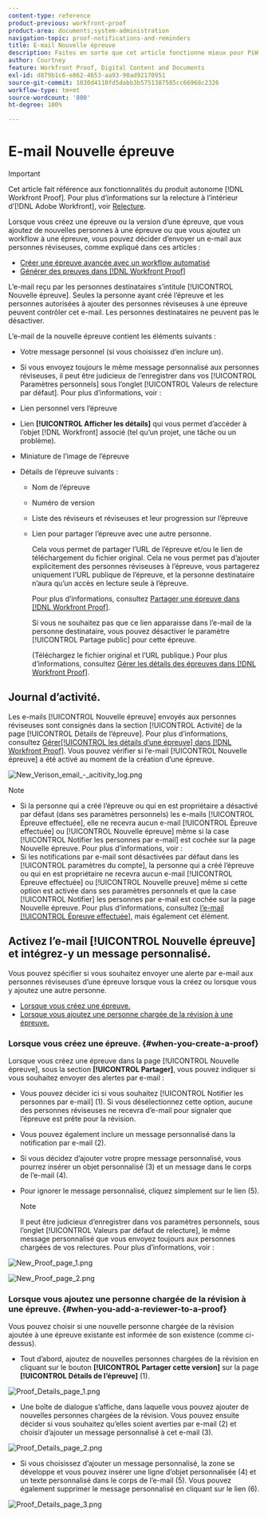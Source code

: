```yaml
---
content-type: reference
product-previous: workfront-proof
product-area: documents;system-administration
navigation-topic: proof-notifications-and-reminders
title: E-mail Nouvelle épreuve
description: Faites en sorte que cet article fonctionne mieux pour PiW.
author: Courtney
feature: Workfront Proof, Digital Content and Documents
exl-id: d879b1c6-e862-4653-aa93-90ad92170951
source-git-commit: 1030d4110fd5dabb3b5751387585cc66968c2326
workflow-type: tm+mt
source-wordcount: '800'
ht-degree: 100%

---
```


# E-mail Nouvelle épreuve

>[!IMPORTANT]
>
>Cet article fait référence aux fonctionnalités du produit autonome [!DNL Workfront Proof]. Pour plus d’informations sur la relecture à l’intérieur d’[!DNL Adobe Workfront], voir [Relecture](../../../review-and-approve-work/proofing/proofing.md).

<!--
<p style="color: #000000;" data-mc-conditions="QuicksilverOrClassic.Draft mode">Make this article work better for PiW.</p>
-->

Lorsque vous créez une épreuve ou la version d’une épreuve, que vous ajoutez de nouvelles personnes à une épreuve ou que vous ajoutez un workflow à une épreuve, vous pouvez décider d’envoyer un e-mail aux personnes réviseuses, comme expliqué dans ces articles :

* [Créer une épreuve avancée avec un workflow automatisé](../../../review-and-approve-work/proofing/creating-proofs-within-workfront/create-automated-proof-workflow.md)
* [Générer des preuves dans  [!DNL Workfront Proof]](../../../workfront-proof/wp-work-proofsfiles/create-proofs-and-files/generate-proofs.md)

L’e-mail reçu par les personnes destinataires s’intitule [!UICONTROL Nouvelle épreuve]. Seules la personne ayant créé l’épreuve et les personnes autorisées à ajouter des personnes réviseuses à une épreuve peuvent contrôler cet e-mail. Les personnes destinataires ne peuvent pas le désactiver.

L’e-mail de la nouvelle épreuve contient les éléments suivants :

* Votre message personnel (si vous choisissez d’en inclure un).
* Si vous envoyez toujours le même message personnalisé aux personnes réviseuses, il peut être judicieux de l’enregistrer dans vos [!UICONTROL Paramètres personnels] sous l’onglet [!UICONTROL Valeurs de relecture par défaut]. Pour plus d’informations, voir :
* Lien personnel vers l’épreuve
* Lien **[!UICONTROL Afficher les détails]** qui vous permet d’accéder à l’objet [!DNL Workfront] associé (tel qu’un projet, une tâche ou un problème).
* Miniature de l’image de l’épreuve
* Détails de l’épreuve suivants :

   * Nom de l’épreuve
   * Numéro de version
   * Liste des réviseurs et réviseuses et leur progression sur l’épreuve
   * Lien pour partager l’épreuve avec une autre personne.

     Cela vous permet de partager l’URL de l’épreuve et/ou le lien de téléchargement du fichier original. Cela ne vous permet pas d’ajouter explicitement des personnes réviseuses à l’épreuve, vous partagerez uniquement l’URL publique de l’épreuve, et la personne destinataire n’aura qu’un accès en lecture seule à l’épreuve.

     Pour plus d’informations, consultez [Partager une épreuve dans  [!DNL Workfront Proof]](../../../workfront-proof/wp-work-proofsfiles/share-proofs-and-files/share-proof.md).

     Si vous ne souhaitez pas que ce lien apparaisse dans l’e-mail de la personne destinataire, vous pouvez désactiver le paramètre [!UICONTROL Partage public] pour cette épreuve.

     (Téléchargez le fichier original et l’URL publique.) Pour plus d’informations, consultez [Gérer les détails des épreuves dans  [!DNL Workfront Proof]](../../../workfront-proof/wp-work-proofsfiles/manage-your-work/manage-proof-details.md).

## Journal d’activité.

Les e-mails [!UICONTROL Nouvelle épreuve] envoyés aux personnes réviseuses sont consignés dans la section [!UICONTROL Activité] de la page [!UICONTROL Détails de l’épreuve]. Pour plus d’informations, consultez [Gérer[!UICONTROL  les détails d’une épreuve] dans  [!DNL Workfront Proof]](../../../workfront-proof/wp-work-proofsfiles/manage-your-work/manage-proof-details.md). Vous pouvez vérifier si l’e-mail [!UICONTROL Nouvelle épreuve] a été activé au moment de la création d’une épreuve.

![New_Verison_email_-_acitivity_log.png](assets/new-verison-email---acitivity-log-350x44.png)

>[!NOTE]
>
>* Si la personne qui a créé l’épreuve ou qui en est propriétaire a désactivé par défaut (dans ses paramètres personnels) les e-mails [!UICONTROL Épreuve effectuée], elle ne recevra aucun e-mail [!UICONTROL Épreuve effectuée] ou [!UICONTROL Nouvelle épreuve] même si la case [!UICONTROL Notifier les personnes par e-mail] est cochée sur la page Nouvelle épreuve. Pour plus d’informations, voir :
>* Si les notifications par e-mail sont désactivées par défaut dans les [!UICONTROL paramètres du compte], la personne qui a créé l’épreuve ou qui en est propriétaire ne recevra aucun e-mail [!UICONTROL Épreuve effectuée] ou [!UICONTROL Nouvelle preuve] même si cette option est activée dans ses paramètres personnels et que la case [!UICONTROL Notifier] les personnes par e-mail est cochée sur la page Nouvelle épreuve. Pour plus d’informations, consultez [l’e-mail [!UICONTROL Épreuve effectuée]](../../../workfront-proof/wp-emailsntfctns/proof-notifications-and-reminders/proof-made-email.md), mais également cet élément.
>



## Activez l’e-mail [!UICONTROL Nouvelle épreuve] et intégrez-y un message personnalisé.

Vous pouvez spécifier si vous souhaitez envoyer une alerte par e-mail aux personnes réviseuses d’une épreuve lorsque vous la créez ou lorsque vous y ajoutez une autre personne.

* [Lorsque vous créez une épreuve.](#when-you-create-a-proof)
* [Lorsque vous ajoutez une personne chargée de la révision à une épreuve.](#when-you-add-a-reviewer-to-a-proof)

### Lorsque vous créez une épreuve. {#when-you-create-a-proof}

Lorsque vous créez une épreuve dans la page [!UICONTROL Nouvelle épreuve], sous la section **[!UICONTROL Partager]**, vous pouvez indiquer si vous souhaitez envoyer des alertes par e-mail :

* Vous pouvez décider ici si vous souhaitez [!UICONTROL Notifier les personnes par e-mail] (1). Si vous désélectionnez cette option, aucune des personnes réviseuses ne recevra d’e-mail pour signaler que l’épreuve est prête pour la révision.
* Vous pouvez également inclure un message personnalisé dans la notification par e-mail (2).
* Si vous décidez d’ajouter votre propre message personnalisé, vous pourrez insérer un objet personnalisé (3) et un message dans le corps de l’e-mail (4).
* Pour ignorer le message personnalisé, cliquez simplement sur le lien (5).

  >[!NOTE]
  >
  >Il peut être judicieux d’enregistrer dans vos paramètres personnels, sous l’onglet [!UICONTROL Valeurs par défaut de relecture], le même message personnalisé que vous envoyez toujours aux personnes chargées de vos relectures. Pour plus d’informations, voir :

![New_Proof_page_1.png](assets/new-proof-page-1-350x186.png)

![New_Proof_page_2.png](assets/new-proof-page-2-350x283.png)

### Lorsque vous ajoutez une personne chargée de la révision à une épreuve. {#when-you-add-a-reviewer-to-a-proof}

Vous pouvez choisir si une nouvelle personne chargée de la révision ajoutée à une épreuve existante est informée de son existence (comme ci-dessus).

* Tout d’abord, ajoutez de nouvelles personnes chargées de la révision en cliquant sur le bouton **[!UICONTROL Partager cette version]** sur la page **[!UICONTROL Détails de l’épreuve]** (1).

![Proof_Details_page_1.png](assets/proof-details-page-1-350x118.png)

* Une boîte de dialogue s’affiche, dans laquelle vous pouvez ajouter de nouvelles personnes chargées de la révision. Vous pouvez ensuite décider si vous souhaitez qu’elles soient averties par e-mail (2) et choisir d’ajouter un message personnalisé à cet e-mail (3).

![Proof_Details_page_2.png](assets/proof-details-page-2-350x174.png)

* Si vous choisissez d’ajouter un message personnalisé, la zone se développe et vous pouvez insérer une ligne d’objet personnalisée (4) et un texte personnalisé dans le corps de l’e-mail (5). Vous pouvez également supprimer le message personnalisé en cliquant sur le lien (6).

![Proof_Details_page_3.png](assets/proof-details-page-3-350x258.png)

